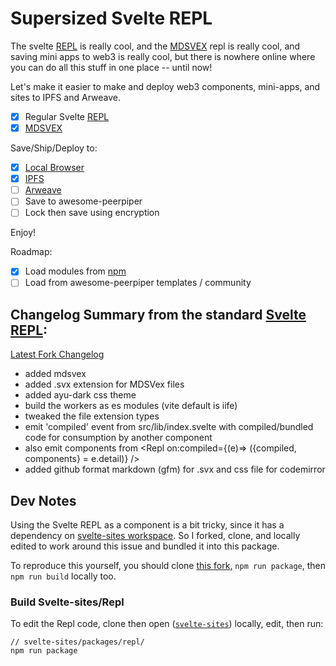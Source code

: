 # Supersized Svelte REPL

The svelte [REPL](https://svelte.dev/repl) is really cool, and the [MDSVEX](https://mdsvex.com/playground) repl is really cool, and saving mini apps to web3 is really cool, but there is nowhere online where you can do all this stuff in one place -- until now!

Let's make it easier to make and deploy web3 components, mini-apps, and sites to IPFS and Arweave.

- [x] Regular Svelte [REPL](https://svelte.dev/repl)
- [x] [MDSVEX](https://mdsvex.com/playground)

Save/Ship/Deploy to:

- [x] [Local Browser](https://github.com/gruns/ImmortalDB)
- [x] [IPFS](https://ipfs.io/)
- [ ] [Arweave](https://www.arweave.org/)
- [ ] Save to awesome-peerpiper
- [ ] Lock then save using encryption

Enjoy!

Roadmap:

- [x] Load modules from [npm](npmjs.com)
- [ ] Load from awesome-peerpiper templates / community

## Changelog Summary from the standard [Svelte REPL](https://github.com/DougAnderson444/svelte-sites):

[Latest Fork Changelog](https://github.com/DougAnderson444/svelte-sites/tree/master/packages/repl#fork-changelog-from-the-standard-svelte-repl)

- added mdsvex
- added .svx extension for MDSVex files
- added ayu-dark css theme
- build the workers as es modules (vite default is iife)
- tweaked the file extension types
- emit 'compiled' event from src/lib/index.svelte with compiled/bundled code for consumption by another component
- also emit components from <Repl on:compiled={(e)=> ({compiled, components} = e.detail)} />
- added github format markdown (gfm) for .svx and css file for codemirror

## Dev Notes

Using the Svelte REPL as a component is a bit tricky, since it has a dependency on [svelte-sites workspace](https://github.com/sveltejs/sites/blob/828d5284dc7ae651ebe496b15adcca8876efe69d/packages/repl/package.json#L27). So I forked, clone, and locally edited to work around this issue and bundled it into this package.

To reproduce this yourself, you should clone [this fork](https://github.com/DougAnderson444/svelte-sites/tree/master/packages/repl), `npm run package`, then `npm run build` locally too.

### Build Svelte-sites/Repl

To edit the Repl code, clone then open ([`svelte-sites`](https://github.com/DougAnderson444/svelte-sites)) locally, edit, then run:

```cli
// svelte-sites/packages/repl/
npm run package
```
